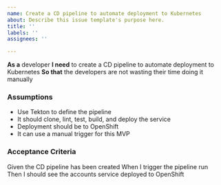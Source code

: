 ```yaml
---
name: Create a CD pipeline to automate deployment to Kubernetes
about: Describe this issue template's purpose here.
title: ''
labels: ''
assignees: ''

---
```


**As a** developer
**I need** to create a CD pipeline to automate deployment to Kubernetes
**So that** the developers are not wasting their time doing it manually
### Assumptions
* Use Tekton to define the pipeline
* It should clone, lint, test, build, and deploy the service
* Deployment should be to OpenShift
* It can use a manual trigger for this MVP
### Acceptance Criteria
Given the CD pipeline has been created
When I trigger the pipeline run
Then I should see the accounts service deployed to OpenShift
